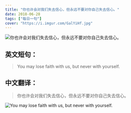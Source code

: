```yaml
---
title: "你也许会对我们失去信心，但永远不要对你自己失去信心。"
date: 2018-06-28
tags: ["每日一句"]
cover: "https://i.imgur.com/GalYiHf.jpg"
---
```


![你也许会对我们失去信心，但永远不要对你自己失去信心。](https://i.imgur.com/UbyaF07.jpg)

## 英文短句：
> You may lose faith with us, but never with yourself.

<!--more-->

## 中文翻译：
> 你也许会对我们失去信心，但永远不要对你自己失去信心。

![You may lose faith with us, but never with yourself.](https://i.imgur.com/hbIJFbq.jpg)


